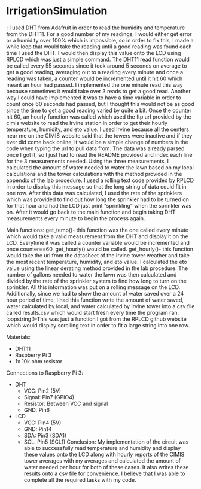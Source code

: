 # IrrigationSimulation

: I used DHT from Adafruit in order to read the humidity and temperature from the
DHT11. For a good number of my readings, I would either get error or a humidity over 100%
which is impossible, so in order to fix this, I made a while loop that would take the reading until
a good reading was found each time I used the DHT. I would then display this value onto the
LCD using RPLCD which was just a simple command. The DHT11 read function would be
called every 55 seconds since it took around 5 seconds on average to get a good reading,
averaging out to a reading every minute and once a reading was taken, a counter would be
incremented until it hit 60 which meant an hour had passed. I implemented the one minute read
this way because sometimes it would take over 3 reads to get a good read. Another way I could
have implemented it was to have a time variable in order to count once 60 seconds had passed,
but I thought this would not be as good since the time to get a good reading varied by quite a bit.
Once the counter hit 60, an hourly function was called which used the ftp url provided by the
cimis website to read the Irvine station in order to get their hourly temperature, humidity, and eto
value. I used Irvine because all the centers near me on the CIMIS website said that the towers
were inactive and if they ever did come back online, it would be a simple change of numbers in
the code when typing the url to pull data from. The data was already parsed once I got it, so I just
had to read the README provided and index each line for the 3 measurements needed. Using
the three measurements, I calculated the amount of water needed to water the lawn based on my
local calculations and the tower calculations with the method provided in the appendix of the lab
procedure. I used a rolling text code provided by RPLCD in order to display this message so that
the long string of data could fit in one row. After this data was calculated, I used the rate of the
sprinklers which was provided to find out how long the sprinkler had to be turned on for that
hour and had the LCD just print “sprinkling” when the sprinkler was on. After it would go back
to the main function and begin taking DHT measurements every minute to begin the process
again.

Main functions: get_temp()- this function was the one called every minute which would take a
valid measurement from the DHT and display it on the LCD. Everytime it was called a counter
variable would be incremented and once counter==60, get_hourly() would be called.
get_hourly()- this function would take the url from the datasheet of the Irvine tower weather and
take the most recent temperature, humidity, and eto value. I calculated the eto value using the
linear derating method provided in the lab procedure. The number of gallons needed to water the
lawn was then calculated and divided by the rate of the sprinkler system to find how long to turn
on the sprinkler. All this information was put on a rolling message on the LCD. Additionally,
since we had to show the amount of water saved over a 24 hour period of time, I had this
function write the amount of water saved, water calculated by local, and water calculated by
Irvine tower into a csv file called results.csv which would start fresh every time the program ran.
loopstring()-This was just a function I got from the RPLCD github website which would display
scrolling text in order to fit a large string into one row.

Materials:
- DHT11
- Raspberry Pi 3
- 1x 10k ohm resistor

Connections to Raspberry Pi 3:
- DHT
    - VCC: Pin2 (5V)
    - Signal: Pin7 (GPIO4)
    - Resistor: Between VCC and signal
    - GND: Pin6
- LCD
    - VCC: Pin4 (5V)
    - GND: Pin14
    - SDA: Pin3 (SDA1)
    - SCL: Pin5 (SCL1)
Conclusion: My implementation of the circuit was able to successfully read temperature and
humidity and display these values onto the LCD along with hourly reports of the CIMIS tower
averages with my averages and calculated the amount of water needed per hour for both of these
cases. It also writes these results onto a csv file for convenience. I believe that I was able to
complete all the required tasks with my code.
